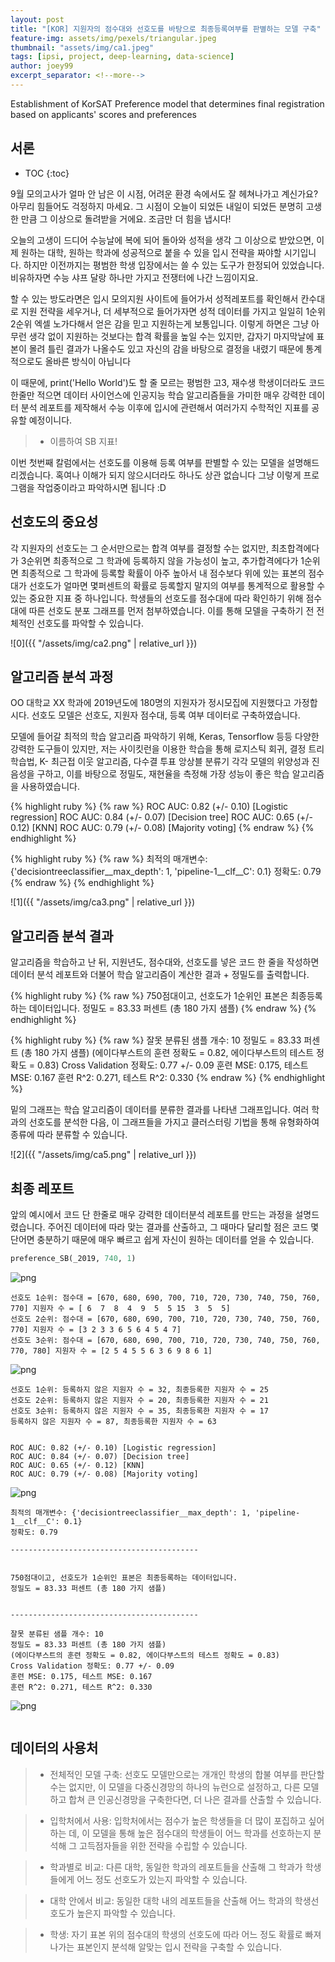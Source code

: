 ```yaml
---
layout: post
title: "[KOR] 지원자의 점수대와 선호도를 바탕으로 최종등록여부를 판별하는 모델 구축"
feature-img: assets/img/pexels/triangular.jpeg
thumbnail: "assets/img/ca1.jpeg"
tags: [ipsi, project, deep-learning, data-science]
author: joey99
excerpt_separator: <!--more-->
---
```


<p>  Establishment of KorSAT Preference model that determines final registration based on applicants' scores and preferences </p>
<!--more-->

## 서론
* TOC
{:toc}

<p>  9월 모의고사가 얼마 안 남은 이 시점, 어려운 환경 속에서도 잘 헤쳐나가고 계신가요? 아무리 힘들어도 걱정하지 마세요. 그 시점이 오늘이 되었든 내일이 되었든 분명히 고생한 만큼 그 이상으로 돌려받을 거에요. 조금만 더 힘을 냅시다! </p>

<p>  오늘의 고생이 드디어 수능날에 복에 되어 돌아와 성적을 생각 그 이상으로 받았으면, 이제 원하는 대학, 원하는 학과에 성공적으로 붙을 수 있을 입시 전략을 짜야할 시기입니다. 하지만 이전까지는 평범한 학생 입장에서는 쓸 수 있는 도구가 한정되어 있었습니다. 비유하자면 수능 샤프 달랑 하나만 가지고 전쟁터에 나간 느낌이지요.  </p>

<p>  할 수 있는 방도라면은 입시 모의지원 사이트에 들어가서 성적레포트를 확인해서 칸수대로 지원 전략을 세우거나, 더 세부적으로 들어가자면 성적 데이터를 가지고 일일히 1순위 2순위 엑셀 노가다해서 얻은 감을 믿고 지원하는게 보통입니다. 이렇게 하면은 그냥 아무런 생각 없이 지원하는 것보다는 합격 확률을 높일 수는 있지만, 갑자기 마지막날에 표본이 몰려 틀린 결과가 나올수도 있고 자신의 감을 바탕으로 결정을 내렸기 때문에 통계적으로도 올바른 방식이 아닙니다 </p>

<p>  이 때문에, print('Hello World')도 할 줄 모르는 평범한 고3, 재수생 학생이더라도 코드 한줄만 적으면 데이터 사이언스에 인공지능 학습 알고리즘들을 가미한  매우 강력한 데이터 분석 레포트를 제작해서 수능 이후에 입시에 관련해서 여러가지 수학적인 지표를 공유할 예정이니다. </p>

>- 이름하여 SB 지표!

<p>  이번 첫번째 칼럼에서는 선호도를 이용해 등록 여부를 판별할 수 있는 모델을 설명해드리겠습니다. 혹여나 이해가 되지 않으시더라도 하나도 상관 없습니다 그냥 이렇게 프로그램을 작업중이라고 파악하시면 됩니다 :D </p>

## 선호도의 중요성

<p>  각 지원자의 선호도는 그 순서만으로는 합격 여부를 결정할 수는 없지만, 최초합격에다가 3순위면 최종적으로 그 학과에 등록하지 않을 가능성이 높고, 추가합격에다가 1순위면 최종적으로 그 학과에 등록할 확률이 아주 높아서 내 점수보다 위에 있는 표본의 점수대가 선호도가 얼마면 몇퍼센트의 확률로 등록할지 말지의 여부를 통계적으로 활용할 수 있는 중요한 지표 중 하나입니다. 학생들의 선호도를 점수대에 따라 확인하기 위해 점수대에 따른 선호도 분포 그래프를 먼저 첨부하였습니다. 이를 통해 모델을 구축하기 전 전체적인 선호도를 파악할 수 있습니다.</p>

![0]({{ "/assets/img/ca2.png" | relative_url }})


## 알고리즘 분석 과정

<p>  OO 대학교 XX 학과에 2019년도에 180명의 지원자가 정시모집에 지원했다고 가정합시다. 선호도 모델은 선호도, 지원자 점수대, 등록 여부 데이터로 구축하였습니다. </p>
<p>  모델에 들어갈 최적의 학습 알고리즘 파악하기 위해, Keras, Tensorflow 등등 다양한 강력한 도구들이 있지만, 저는 사이킷런을 이용한 학습을 통해 로지스틱 회귀, 결정 트리 학습법, K- 최근접 이웃 알고리즘, 다수결 투표 앙상블 분류기 각각 모델의 위양성과 진음성을 구하고, 이를 바탕으로 정밀도, 재현율을 측정해 가장 성능이 좋은 학습 알고리즘을 사용하였습니다.</p>

{% highlight ruby %}
{% raw %}
ROC AUC: 0.82 (+/- 0.10) [Logistic regression]
ROC AUC: 0.84 (+/- 0.07) [Decision tree]
ROC AUC: 0.65 (+/- 0.12) [KNN]
ROC AUC: 0.79 (+/- 0.08) [Majority voting]
{% endraw %}
{% endhighlight %}

{% highlight ruby %}
{% raw %}
최적의 매개변수: {'decisiontreeclassifier__max_depth': 1, 'pipeline-1__clf__C': 0.1}
정확도: 0.79
{% endraw %}
{% endhighlight %}

![1]({{ "/assets/img/ca3.png" | relative_url }})

## 알고리즘 분석 결과

<p> 알고리즘을 학습하고 난 뒤, 지원년도, 점수대와, 선호도를 넣은 코드 한 줄을 작성하면 데이터 분석 레포트와 더불어 학습 알고리즘이 계산한 결과 + 정밀도를 출력합니다.  </p>

{% highlight ruby %}
{% raw %}
750점대이고, 선호도가 1순위인 표본은 최종등록하는 데이터입니다.
정밀도 = 83.33 퍼센트 (총 180 가지 샘플)
{% endraw %}
{% endhighlight %}

{% highlight ruby %}
{% raw %}
잘못 분류된 샘플 개수: 10
정밀도 = 83.33 퍼센트 (총 180 가지 샘플)
(에이다부스트의 훈련 정확도 = 0.82, 에이다부스트의 테스트 정확도 = 0.83)
Cross Validation 정확도: 0.77 +/- 0.09
훈련 MSE: 0.175, 테스트 MSE: 0.167
훈련 R^2: 0.271, 테스트 R^2: 0.330
{% endraw %}
{% endhighlight %}

<p> 밑의 그래프는 학습 알고리즘이 데이터를 분류한 결과를 나타낸 그래프입니다. 여러 학과의 선호도를 분석한 다음, 이 그래프들을 가지고 클러스터링 기법을 통해 유형화하여 종류에 따라 분류할 수 있습니다. </p>

![2]({{ "/assets/img/ca5.png" | relative_url }})

## 최종 레포트

<p> 앞의 예시에서 코드 단 한줄로 매우 강력한 데이터분석 레포트를 만드는 과정을 설명드렸습니다. 주어진 데이터에 따라 맞는 결과를 산출하고, 그 때마다 달리할 점은 코드 몇 단어면 충분하기 때문에 매우 빠르고 쉽게 자신이 원하는 데이터를 얻을 수 있습니다. </p>

```python
preference_SB(_2019, 740, 1)
```


![png](/assets/img/output_0_0.png)


    선호도 1순위: 점수대 = [670, 680, 690, 700, 710, 720, 730, 740, 750, 760, 770] 지원자 수 = [ 6  7  8  4  9  5  5 15  3  5  5]
    선호도 2순위: 점수대 = [670, 680, 690, 700, 710, 720, 730, 740, 750, 760, 770] 지원자 수 = [3 2 3 3 6 5 6 4 5 4 7]
    선호도 3순위: 점수대 = [670, 680, 690, 700, 710, 720, 730, 740, 750, 760, 770, 780] 지원자 수 = [2 5 4 5 5 6 3 6 9 8 6 1]
    


![png](/assets/img/output_0_2.png)


    선호도 1순위: 등록하지 않은 지원자 수 = 32, 최종등록한 지원자 수 = 25
    선호도 2순위: 등록하지 않은 지원자 수 = 20, 최종등록한 지원자 수 = 21
    선호도 3순위: 등록하지 않은 지원자 수 = 35, 최종등록한 지원자 수 = 17
    등록하지 않은 지원자 수 = 87, 최종등록한 지원자 수 = 63
    
    
    ROC AUC: 0.82 (+/- 0.10) [Logistic regression]
    ROC AUC: 0.84 (+/- 0.07) [Decision tree]
    ROC AUC: 0.65 (+/- 0.12) [KNN]
    ROC AUC: 0.79 (+/- 0.08) [Majority voting]
    


![png](/assets/img/output_0_4.png)


    
    최적의 매개변수: {'decisiontreeclassifier__max_depth': 1, 'pipeline-1__clf__C': 0.1}
    정확도: 0.79
    
    ------------------------------------------
    
    
    750점대이고, 선호도가 1순위인 표본은 최종등록하는 데이터입니다.
    정밀도 = 83.33 퍼센트 (총 180 가지 샘플)
    
    
    ------------------------------------------
    
    잘못 분류된 샘플 개수: 10
    정밀도 = 83.33 퍼센트 (총 180 가지 샘플)
    (에이다부스트의 훈련 정확도 = 0.82, 에이다부스트의 테스트 정확도 = 0.83)
    Cross Validation 정확도: 0.77 +/- 0.09
    훈련 MSE: 0.175, 테스트 MSE: 0.167
    훈련 R^2: 0.271, 테스트 R^2: 0.330
    
    


![png](/assets/img/output_0_6.png)



```python

```

## 데이터의 사용처

>- 전체적인 모델 구축: 선호도 모델만으로는 개개인 학생의 합불 여부를 판단할 수는 없지만, 이 모델을 다중신경망의 하나의 뉴런으로 설정하고, 다른 모델하고 합쳐 큰 인공신경망을 구축한다면, 더 나은 결과를 산출할 수 있습니다.

>- 입학처에서 사용: 입학처에서는 점수가 높은 학생들을 더 많이 포집하고 싶어하는 데, 이 모델을 통해 높은 점수대의 학생들이 어느 학과를 선호하는지 분석해 그 고득점자들을 위한 전략을 수립할 수 있습니다.

>- 학과별로 비교: 다른 대학, 동일한 학과의 레포트들을 산출해 그 학과가 학생들에게 어느 정도 선호도가 있는지 파악할 수 있습니다.

>- 대학 안에서 비교: 동일한 대학 내의 레포트들을 산출해 어느 학과의 학생선호도가 높은지 파악할 수 있습니다.

>- 학생: 자기 표본 위의 점수대의 학생의 선호도에 따라 어느 정도 확률로 빠져나가는 표본인지 분석해 알맞는 입시 전략을 구축할 수 있습니다.
